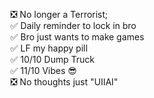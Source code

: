 ❎ No longer a Terrorist;  
✅ Daily reminder to lock in bro  
✅ Bro just wants to make games  
✅ LF my happy pill  
✅ 10/10 Dump Truck  
✅ 11/10 Vibes 😎  
❎ No thoughts just "UIIAI"  
